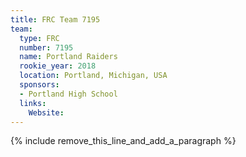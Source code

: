 ```yaml
---
title: FRC Team 7195
team:
  type: FRC
  number: 7195
  name: Portland Raiders
  rookie_year: 2018
  location: Portland, Michigan, USA
  sponsors:
  - Portland High School
  links:
    Website:
---
```


{% include remove_this_line_and_add_a_paragraph %}